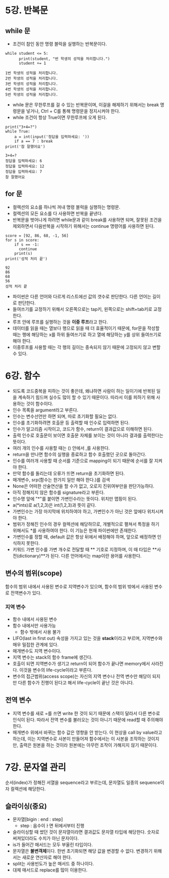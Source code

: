 # 5강. 반복문

## while 문

- 조건이 참인 동안 명령 블럭을 실행하는 반복문이다.
``` student = 1
while student <= 5:
      print(student, "번 학생의 성적을 처리합니다.")
      student += 1

1번 학생의 성적을 처리합니다.
2번 학생의 성적을 처리합니다.
3번 학생의 성적을 처리합니다.
4번 학생의 성적을 처리합니다.
5번 학생의 성적을 처리합니다.
```
- while 문은 무한루프를 걸 수 있는 반복문이며, 이걸을 해제하기 위해서는 break 명령문을 넣거나, Ctrl + C를 통해 명령문을 정지시켜야 한다.
- while 조건이 항상 True이면 무한루프에 오게 된다.
```
print("3+4=?")
while True:
    a = int(input('정답을 입력하세요: '))
    if a == 7 : break
print('참 잘했어요')

3+4=?
정답을 입력하세요: 6
정답을 입력하세요: 12
정답을 입력하세요: 7
참 잘했어요
```

## for 문
- 컬렉션의 요소를 하나씩 꺼내 명령 블럭을 실행하는 명령문.
- 컬렉션의 모든 요소를 다 사용하면 반복을 끝낸다.
- 반복문을 벗어나게 하려면 while문과 같이 break를 사용하면 되며, 잘못된 조건을 제외하면서 다음반복을 시작하기 위해서는 continue 명령어를 사용하면 된다.
```
score = [92, 86, 68, -1, 56]
for s in score:
    if s == -1:
      continue
    print(s)
print('성적 처리 끝')

92
86
68
56
성적 처리 끝
```
- 파이썬은 다른 언어와 다르게 리스트에선 값의 갯수로 판단한다. 다른 언어는 길이로 판단한다.
- 들여쓰기를 교정하기 위해서 오른쪽으로는 tap키, 왼쪽으로는 shift+tab키로 교정한다.
- 루프 안에 루프를 실행하는 것을 **이중 루프**라고 한다.
- 데이터를 읽을 때는 열보다 행으로 읽을 때 더 효율적이기 때문에, for문을 작성할 때는 행에 해당하는 x를 하위 들여쓰기로 하고 열에 해당하는 y를 상위 들여쓰기로 해야 한다.
- 이중루프를 사용할 때는 각 행의 길이는 종속되지 않기 때문에 고정되지 않고 변할 수 있다.



# 6강. 함수

- 되도록 코드중복을 피하는 것이 좋은데, 왜냐하면 사람이 하는 일이기에 반복된 일을 계속하기 힘드며 실수도 많이 할 수 있기 때문이다. 따라서 이를 피하기 위해 사용하는 것이 함수이다.
- 인수 목록을 argument라고 부른다.
- 인수는 변수선언만 하면 되며, 따로 초기화할 필요는 없다.
- 인수를 초기화하려면 호출문 등 출력할 때 인수로 입력하면 된다.
- 인수가 알고리즘 시작이고, 코드가 함수, return이 결과값으로 이해하면 된다.
- 출력 인수로 호출문이 보이면 호출문 자체를 보이는 것이 아니라 결과를 출력한다는 뜻이다.
- 여러 개의 인수를 사용할 때는 () 안에서 ,를 사용한다.
- return을 만나면 함수의 실행을 종료하고 함수 호출했던 곳으로 돌아간다.
- 인수를 여러개 사용할 때 순서를 기준으로 mapping이 되기 때문에 순서를 잘 지켜야 한다.
- 만약 함수를 돌리는데 오류가 뜨면 return을 초기화하면 된다.
- 매개변수, srp(함수는 한가지 일만 해야 한다.)를 검색
- None은 어떠한 산술연산을 할 수가 없고, 오로지 진위여부만을 판단가능하다.
- 아직 정해지지 않은 함수를 signature라고 부른다.
- 인수명 앞에 "*"를 붙이면 가변인수라는 뜻이다. 위치만 맵핑이 된다.
- a(*ints)로 a(1,2,3)은 int(1,2,3)과 뜻이 같다.
- 가변인수는 가장 마지막에 위치하여야 하고, 가변인수가 아닌 것은 앞에다 위치시켜야 한다.
- 범위가 정해진 인수의 경우 컬렉션에 해당하므로, 개별적으로 펼쳐서 특정을 하기 위해서도 *를 사용하여야 한다. 이 기능은 현재 파이썬에만 존재한다.
- 가변인수를 정할 때, default 값은 항상 뒤에서 배정해야 하며, 앞으로 배정하면 인식하지 못한다.
- 키워드 가변 인수를 가변 개수로 전달할 때 ** 기호로 지정하며, 이 때 타입은 **사전(dictionary)**가 된다. 다른 언어에서는 map이란 용어를 사용한다.



## 변수의 범위(scope)

함수의 범위 내에서 사용된 변수로 지역변수가 있으며, 함수의 범위 밖에서 사용된 변수로 전역변수가 있다.



### 지역 변수

- 함수 내에서 사용된 변수
- 함수 내에서만 사용가능
  - 함수 밖에서 사용 불가
- LIFO(last in first out) 속성을 가지고 있는 것을 **stack**이라고 부르며, 지역변수와 매우 밀접한 관계에 있다.
- 매개변수도 지역 변수이다.
- 지역 변수는 stack의 함수 frame에 생긴다.
- 호출이 되면 지역변수가 생기고 return이 되어 함수가 끝나면 memory에서 사라진다. 이것을 변수의 life-cycle이라고 부른다.
- 변수의 접근범위(access scope)는 자신의 지역 변수나 전역 변수만 해당이 되지만 다른 함수가 진행이 된다고 해서 life-cycle이 끝난 것은 아니다.



## 전역 변수

- 지역 변수를 새로 =를 쓰면 write 한  것이 되기 때문에 스택이 달라서 다른 변수로 인식이 된다. 따라서 전역 변수를 불러오는 것이 아니기 때문에 read할 때 주의해야 한다.
- 매개변수 위에서 바뀌는 함수 값은 영향을 안 받는다. 이 현상을 call by value라고 하는데, 이는 지역변수로 사본이 만들어져 함수에서는 이 사본을 조작하는 것이지만, 출력은 원본을 하는 것이라 원본에는 아무런 조작이 가해지지 않기 때문이다.



# 7강. 문자열 관리

순서(index)가 정해진 서열을 sequence라고 부르는데, 문자열도 일종의 sequence이자 컬렉션에 해당한다.



## 슬라이싱(중요)

- 문자열[bigin : end : step]
  - step : 음수이ㅏ면 뒤에서부터 진행
- 슬라이싱할 때 썼던 것이 문자열이라면 결과값도 문자열 타입에 해당한다. 숫자로 써져있더라도 수치가 아닌 문자이다.
- is가 들어간 매서드는 모두 부울린 타입이다.
- 문자열은 **불변객체**이다. 한번 초기화되면 해당 값을 변경할 수 없다. 변경하기 위해서는 새로운 연산자로 해야 한다.
- split는 사용빈도가 높은 매서드 중 하나이다.
- 대체 매서드로 replace를 많이 이용한다.